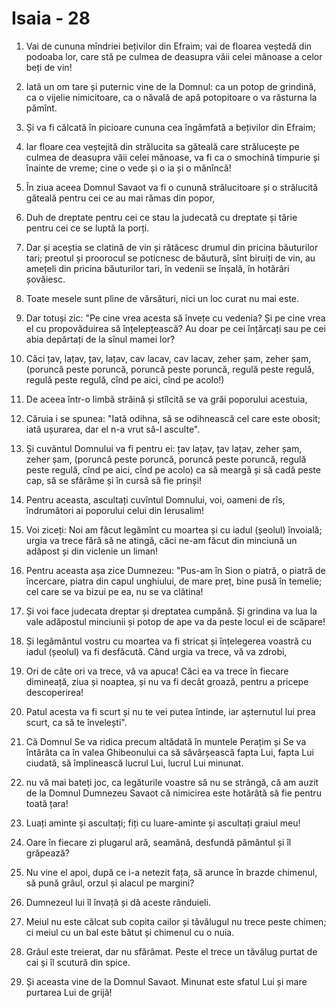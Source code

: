 # Isaia - 28

1. Vai de cununa mîndriei bețivilor din Efraim; vai de floarea veștedă din podoaba lor, care stă pe culmea de deasupra văii celei mănoase a celor beți de vin!

2. Iată un om tare și puternic vine de la Domnul: ca un potop de grindină, ca o vijelie nimicitoare, ca o năvală de apă potopitoare o va răsturna la pămînt.

3. Și va fi călcată în picioare cununa cea îngâmfată a bețivilor din Efraim;

4. Iar floare cea veștejită din strălucita sa găteală care strălucește pe culmea de deasupra văii celei mănoase, va fi ca o smochină timpurie și înainte de vreme; cine o vede și o ia și o mănîncă!

5. În ziua aceea Domnul Savaot va fi o cunună strălucitoare și o strălucită găteală pentru cei ce au mai rămas din popor,

6. Duh de dreptate pentru cei ce stau la judecată cu dreptate și tărie pentru cei ce se luptă la porți.

7. Dar și aceștia se clatină de vin și rătăcesc drumul din pricina băuturilor tari; preotul și proorocul se poticnesc de băutură, sînt biruiți de vin, au amețeli din pricina băuturilor tari, în vedenii se înșală, în hotărâri șovăiesc.

8. Toate mesele sunt pline de vărsături, nici un loc curat nu mai este.

9. Dar totuși zic: "Pe cine vrea acesta să învețe cu vedenia? Și pe cine vrea el cu propovăduirea să înțelepțească? Au doar pe cei înțărcați sau pe cei abia depărtați de la sînul mamei lor?

10. Căci țav, lațav, țav, lațav, cav lacav, cav lacav, zeher șam, zeher șam, (poruncă peste poruncă, poruncă peste poruncă, regulă peste regulă, regulă peste regulă, cînd pe aici, cînd pe acolo!) 

11. De aceea într-o limbă străină și stîlcită se va grăi poporului acestuia,

12. Căruia i se spunea: "Iată odihna, să se odihnească cel care este obosit; iată ușurarea, dar el n-a vrut să-l asculte".

13. &#536;i cuv&#226;ntul Domnului va fi pentru ei: &#539;av la&#539;av, &#539;av la&#539;av, zeher &#537;am, zeher &#537;am, (porunc&#259; peste porunc&#259;, porunc&#259; peste porunc&#259;, regul&#259; peste regul&#259;, c&#238;nd pe aici, c&#238;nd pe acolo) ca s&#259; mearg&#259; &#537;i s&#259; cad&#259; peste cap, s&#259; se sf&#259;r&#226;me &#537;i &#238;n curs&#259; s&#259; fie prin&#537;i! 


14. Pentru aceasta, asculta&#539;i cuv&#238;ntul Domnului, voi, oameni de r&#238;s, &#238;ndrum&#259;tori ai poporului celui din Ierusalim!

15. Voi zice&#539;i: Noi am f&#259;cut leg&#259;m&#238;nt cu moartea &#537;i cu iadul (&#537;eolul) &#238;nvoial&#259;; urgia va trece f&#259;r&#259; s&#259; ne ating&#259;, c&#259;ci ne-am f&#259;cut din minciun&#259; un ad&#259;post &#537;i din viclenie un liman!

16. Pentru aceasta a&#537;a zice Dumnezeu: "Pus-am &#238;n Sion o piatr&#259;, o piatr&#259; de &#238;ncercare, piatra din capul unghiului, de mare pre&#539;, bine pus&#259; &#238;n temelie; cel care se va bizui pe ea, nu se va cl&#259;tina!

17. &#536;i voi face judecata dreptar &#537;i dreptatea cump&#259;n&#259;. &#536;i grindina va lua la vale ad&#259;postul minciunii &#537;i potop de ape va da peste locul ei de sc&#259;pare!

18. &#536;i leg&#259;m&#226;ntul vostru cu moartea va fi stricat &#537;i &#238;n&#539;elegerea voastr&#259; cu iadul (&#537;eolul) va fi desf&#259;cut&#259;. C&#226;nd urgia va trece, v&#259; va zdrobi,

19. Ori de c&#226;te ori va trece, v&#259; va apuca! C&#259;ci ea va trece &#238;n fiecare diminea&#539;&#259;, ziua &#537;i noaptea, &#537;i nu va fi dec&#226;t groaz&#259;, pentru a pricepe descoperirea!

20. Patul acesta va fi scurt &#537;i nu te vei putea &#238;ntinde, iar a&#537;ternutul lui prea scurt, ca s&#259; te &#238;nvele&#537;ti".

21. C&#259; Domnul Se va ridica precum alt&#259;dat&#259; &#238;n muntele Pera&#539;im &#537;i Se va &#238;nt&#259;r&#226;ta ca &#238;n valea Ghibeonului ca s&#259; s&#259;v&#226;r&#537;easc&#259; fapta Lui, fapta Lui ciudat&#259;, s&#259; &#238;mplineasc&#259; lucrul Lui, lucrul Lui minunat.

22. nu v&#259; mai bate&#539;i joc, ca leg&#259;turile voastre s&#259; nu se str&#226;ng&#259;, c&#259; am auzit de la Domnul Dumnezeu Savaot c&#259; nimicirea este hot&#259;r&#226;t&#259; s&#259; fie pentru toat&#259; &#539;ara!

23. Lua&#539;i aminte &#537;i asculta&#539;i; fi&#539;i cu luare-aminte &#537;i asculta&#539;i graiul meu!

24. Oare &#238;n fiecare zi plugarul ar&#259;, seam&#259;n&#259;, desfund&#259; p&#259;m&#226;ntul &#537;i &#238;l gr&#259;peaz&#259;?

25. Nu vine el apoi, dup&#259; ce i-a netezit fa&#539;a, s&#259; arunce &#238;n brazde chimenul, s&#259; pun&#259; gr&#226;ul, orzul &#537;i alacul pe margini?

26. Dumnezeul lui &#238;l &#238;nva&#539;&#259; &#537;i d&#259; aceste r&#226;nduieli.

27. Meiul nu este c&#259;lcat sub copita cailor &#537;i t&#259;v&#259;lugul nu trece peste chimen; ci meiul cu un bal este b&#259;tut &#537;i chimenul cu o nuia.

28. Gr&#226;ul este treierat, dar nu sf&#259;r&#226;mat. Peste el trece un t&#259;v&#259;lug purtat de cai &#537;i &#238;l scutur&#259; din spice.

29. &#536;i aceasta vine de la Domnul Savaot. Minunat este sfatul Lui &#537;i mare purtarea Lui de grij&#259;!

